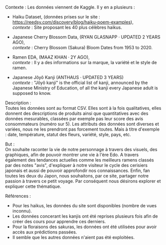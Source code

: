 <g>Contexte :</g>
    Les données viennent de Kaggle. Il y en a plusieurs :

   - Haiku Dataset, (données prises sur le site : https://reedsy.com/discovery/blog/haiku-poem-examples),
          <br><i>contexte</i> : Site proposant les 40 plus célèbres haikus.

   - Japanese Cherry Blossom Data, (RYAN GLASNAPP · UPDATED 2 YEARS AGO),
        <br><i>contexte</i> : Cherry Blossom (Sakura) Bloom Dates from 1953 to 2020.

   - Ramen EDA, (MAAZ KHAN · 2Y AGO),
        <br><i>contexte</i> : Il y a des informations sur la marque, la variété et le style de ramen.

   - Japanese Jôyô Kanji (ANTHAUS · UPDATED 3 YEARS)
        <br><i>contexte</i> : "Jôyô kanji" is the official list of kanji, announced by the Japanese Ministry of Education, of all the kanji every Japanese adult is supposed to know.

<g>Description :</g> 
    <br>Toutes les données sont au format CSV.
    Elles sont à la fois qualitatives, elles donnent des descriptions de produits ainsi que quantitatives avec des données mesurables, classées par exemple pas leur score des avis consommateurs (numéro sur 5).
    Les attributs des données sont diverses et variées, nous ne les prendront pas forcement toutes. Mais à titre d'exemple : date, température, statut des fleurs, variété, style, pays, etc.

<g>But :</g>
<br> On souhaite raconter la vie de notre personnage à travers des visuels, des graphiques, afin de pouvoir montrer une vie à l'ère Edo. A travers également des tendances
actuelles comme les meilleurs ramens classés par des notes "avis", d'expliquer à notre visiteur le cycle des cerisiers japonais et aussi de pouvoir approfondir nos connaissances. Enfin, fan toutes les deux du Japon, nous souhaitons, par ce site, partager notre passion à travers ce petit voyage.
Par conséquent nous désirons explorer et expliquer cette thématique.

Références : 
- Pour les haikus, les données du site sont disponibles (nombre de vues inconnu).
- Les données concerant les kanjis ont été reprises plusieurs fois afin de créer des cours pour apprendre ces derniers.
- Pour la floraisons des sakuras, les données ont été utilisées pour avoir accès aux prédictions passées.
- Il semble que les autres données n'aient pas été exploitées.